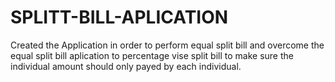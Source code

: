 # SPLITT-BILL-APLICATION
Created the Application in order to perform equal split bill and overcome the equal split bill aplication to percentage vise split bill to make sure the individual amount should only payed by each individual.
